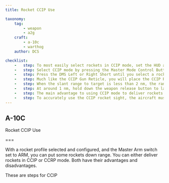```yaml
---
title: Rocket CCIP Use 

taxonomy:
    tag:
        - weapon
        - a2g
    craft:
        - a-10c
        - warthog
    author: DCS

checklist:
    -   step: To most easily select rockets in CCIP mode, set the HUD as SOI and 
    -   step: Select CCIP mode by pressing the Master Mode Control Button until selected.  The current mode is displayed in the center of the HUD.  
    -   step: Press the DMS Left or Right Short until you select a rocket profile.  The profile name is both listed on the DSMS Status page and in the bottom left corner of the HUD.  
    -   step: Much like the CCIP Gun Reticle, you will place the CCIP Rocket Reticle over the target by maneuvering the aircraft. When greater than 2 nm slant range, the range to target will be displayed below the reticle as a numeric. On the left side of the HUD, the projected flight time of the rocket if fired now is displayed. 
    -   step: When the slant range to target is less than 2 nm, the range numeric under the CCIP reticle is removed and the analog range bar within the reticle starts to unwind. 
    -   step: At around 1 nm, hold down the weapon release button to launch rockets. 
    -   step: The main advantage to using CCIP mode to deliver rockets is that it is more accurate than CCRP mode.  The disadvantage is that it generally requires you to get closer to the target and keep your nose on it. 
    -   step: To accurately use the CCIP rocket sight, the aircraft must know the elevation of the aim point. This is most often done by selecting DTS elevation. This is done by first pressing the DATA rocker on the UFC and then the SEL rocker until DTS is displayed on the third line of the HUD data block. If DTS is not selected, the elevation will be based on the steerpoint. If based on steerpoint and the steerpoint is at a higher elevation than where the CCIP sight is pointed, you will get a CCIP INVALID error. 
---
```


## A-10C 
Rocket CCIP Use 

===

With a rocket profile selected and configured, and the Master Arm switch set to ARM, you can put some rockets down range. You can either deliver rockets in CCIP or CCRP mode.  Both have their advantages and disadvantages. 

These are steps for CCIP
